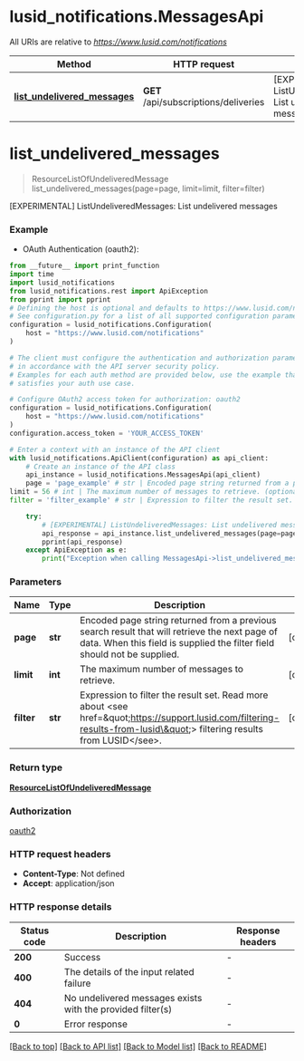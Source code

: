 # lusid_notifications.MessagesApi

All URIs are relative to *https://www.lusid.com/notifications*

Method | HTTP request | Description
------------- | ------------- | -------------
[**list_undelivered_messages**](MessagesApi.md#list_undelivered_messages) | **GET** /api/subscriptions/deliveries | [EXPERIMENTAL] ListUndeliveredMessages: List undelivered messages


# **list_undelivered_messages**
> ResourceListOfUndeliveredMessage list_undelivered_messages(page=page, limit=limit, filter=filter)

[EXPERIMENTAL] ListUndeliveredMessages: List undelivered messages

### Example

* OAuth Authentication (oauth2):
```python
from __future__ import print_function
import time
import lusid_notifications
from lusid_notifications.rest import ApiException
from pprint import pprint
# Defining the host is optional and defaults to https://www.lusid.com/notifications
# See configuration.py for a list of all supported configuration parameters.
configuration = lusid_notifications.Configuration(
    host = "https://www.lusid.com/notifications"
)

# The client must configure the authentication and authorization parameters
# in accordance with the API server security policy.
# Examples for each auth method are provided below, use the example that
# satisfies your auth use case.

# Configure OAuth2 access token for authorization: oauth2
configuration = lusid_notifications.Configuration(
    host = "https://www.lusid.com/notifications"
)
configuration.access_token = 'YOUR_ACCESS_TOKEN'

# Enter a context with an instance of the API client
with lusid_notifications.ApiClient(configuration) as api_client:
    # Create an instance of the API class
    api_instance = lusid_notifications.MessagesApi(api_client)
    page = 'page_example' # str | Encoded page string returned from a previous search result that will retrieve the next page of data. When this field is supplied the filter field should not be supplied. (optional)
limit = 56 # int | The maximum number of messages to retrieve. (optional)
filter = 'filter_example' # str | Expression to filter the result set. Read more about <see href=\"https://support.lusid.com/filtering-results-from-lusid\"> filtering results from LUSID</see>. (optional)

    try:
        # [EXPERIMENTAL] ListUndeliveredMessages: List undelivered messages
        api_response = api_instance.list_undelivered_messages(page=page, limit=limit, filter=filter)
        pprint(api_response)
    except ApiException as e:
        print("Exception when calling MessagesApi->list_undelivered_messages: %s\n" % e)
```

### Parameters

Name | Type | Description  | Notes
------------- | ------------- | ------------- | -------------
 **page** | **str**| Encoded page string returned from a previous search result that will retrieve the next page of data. When this field is supplied the filter field should not be supplied. | [optional] 
 **limit** | **int**| The maximum number of messages to retrieve. | [optional] 
 **filter** | **str**| Expression to filter the result set. Read more about &lt;see href&#x3D;\&quot;https://support.lusid.com/filtering-results-from-lusid\&quot;&gt; filtering results from LUSID&lt;/see&gt;. | [optional] 

### Return type

[**ResourceListOfUndeliveredMessage**](ResourceListOfUndeliveredMessage.md)

### Authorization

[oauth2](../README.md#oauth2)

### HTTP request headers

 - **Content-Type**: Not defined
 - **Accept**: application/json

### HTTP response details
| Status code | Description | Response headers |
|-------------|-------------|------------------|
**200** | Success |  -  |
**400** | The details of the input related failure |  -  |
**404** | No undelivered messages exists with the provided filter(s) |  -  |
**0** | Error response |  -  |

[[Back to top]](#) [[Back to API list]](../README.md#documentation-for-api-endpoints) [[Back to Model list]](../README.md#documentation-for-models) [[Back to README]](../README.md)

